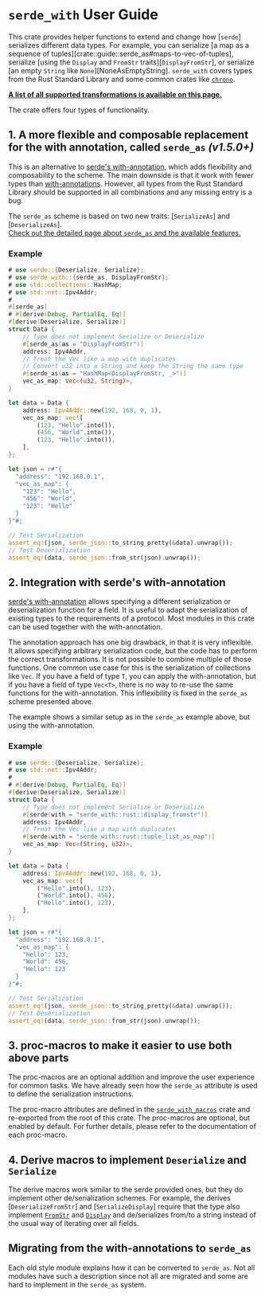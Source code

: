 # `serde_with` User Guide

This crate provides helper functions to extend and change how [`serde`] serializes different data types.
For example, you can serialize [a map as a sequence of tuples][crate::guide::serde_as#maps-to-vec-of-tuples], serialize [using the `Display` and `FromStr` traits][`DisplayFromStr`], or serialize [an empty `String` like `None`][NoneAsEmptyString].
`serde_with` covers types from the Rust Standard Library and some common crates like [`chrono`][serde_with_chrono].

[**A list of all supported transformations is available on this page.**](crate::guide::serde_as_transformations)

The crate offers four types of functionality.

## 1. A more flexible and composable replacement for the with annotation, called `serde_as` *(v1.5.0+)*

This is an alternative to [serde's with-annotation][with-annotation], which adds flexibility and composability to the scheme.
The main downside is that it work with fewer types than [with-annotations][with-annotation].
However, all types from the Rust Standard Library should be supported in all combinations and any missing entry is a bug.

The `serde_as` scheme is based on two new traits: [`SerializeAs`] and [`DeserializeAs`].  
[Check out the detailed page about `serde_as` and the available features.](crate::guide::serde_as)

### Example

```rust
# use serde::{Deserialize, Serialize};
# use serde_with::{serde_as, DisplayFromStr};
# use std::collections::HashMap;
# use std::net::Ipv4Addr;
#
#[serde_as]
# #[derive(Debug, PartialEq, Eq)]
#[derive(Deserialize, Serialize)]
struct Data {
    // Type does not implement Serialize or Deserialize
    #[serde_as(as = "DisplayFromStr")]
    address: Ipv4Addr,
    // Treat the Vec like a map with duplicates
    // Convert u32 into a String and keep the String the same type
    #[serde_as(as = "HashMap<DisplayFromStr, _>")]
    vec_as_map: Vec<(u32, String)>,
}

let data = Data {
    address: Ipv4Addr::new(192, 168, 0, 1),
    vec_as_map: vec![
        (123, "Hello".into()),
        (456, "World".into()),
        (123, "Hello".into()),
    ],
};

let json = r#"{
  "address": "192.168.0.1",
  "vec_as_map": {
    "123": "Hello",
    "456": "World",
    "123": "Hello"
  }
}"#;

// Test Serialization
assert_eq!(json, serde_json::to_string_pretty(&data).unwrap());
// Test Deserialization
assert_eq!(data, serde_json::from_str(json).unwrap());
```

## 2. Integration with serde's with-annotation

[serde's with-annotation][with-annotation] allows specifying a different serialization or deserialization function for a field.
It is useful to adapt the serialization of existing types to the requirements of a protocol.
Most modules in this crate can be used together with the with-annotation.

The annotation approach has one big drawback, in that it is very inflexible.
It allows specifying arbitrary serialization code, but the code has to perform the correct transformations.
It is not possible to combine multiple of those functions.
One common use case for this is the serialization of collections like `Vec`.
If you have a field of type `T`, you can apply the with-annotation, but if you have a field of type `Vec<T>`, there is no way to re-use the same functions for the with-annotation.
This inflexibility is fixed in the `serde_as` scheme presented above.

The example shows a similar setup as in the `serde_as` example above, but using the with-annotation.

### Example

```rust
# use serde::{Deserialize, Serialize};
# use std::net::Ipv4Addr;
#
# #[derive(Debug, PartialEq, Eq)]
#[derive(Deserialize, Serialize)]
struct Data {
    // Type does not implement Serialize or Deserialize
    #[serde(with = "serde_with::rust::display_fromstr")]
    address: Ipv4Addr,
    // Treat the Vec like a map with duplicates
    #[serde(with = "serde_with::rust::tuple_list_as_map")]
    vec_as_map: Vec<(String, u32)>,
}

let data = Data {
    address: Ipv4Addr::new(192, 168, 0, 1),
    vec_as_map: vec![
        ("Hello".into(), 123),
        ("World".into(), 456),
        ("Hello".into(), 123),
    ],
};

let json = r#"{
  "address": "192.168.0.1",
  "vec_as_map": {
    "Hello": 123,
    "World": 456,
    "Hello": 123
  }
}"#;

// Test Serialization
assert_eq!(json, serde_json::to_string_pretty(&data).unwrap());
// Test Deserialization
assert_eq!(data, serde_json::from_str(json).unwrap());
```

## 3. proc-macros to make it easier to use both above parts

The proc-macros are an optional addition and improve the user experience for common tasks.
We have already seen how the `serde_as` attribute is used to define the serialization instructions.

The proc-macro attributes are defined in the [`serde_with_macros`] crate and re-exported from the root of this crate.
The proc-macros are optional, but enabled by default.
For further details, please refer to the documentation of each proc-macro.

## 4. Derive macros to implement `Deserialize` and `Serialize`

The derive macros work similar to the serde provided ones, but they do implement other de/serialization schemes.
For example, the derives [`DeserializeFromStr`] and [`SerializeDisplay`] require that the type also implement [`FromStr`] and [`Display`] and de/serializes from/to a string instead of the usual way of iterating over all fields.

## Migrating from the with-annotations to `serde_as`

Each old style module explains how it can be converted to `serde_as`.
Not all modules have such a description since not all are migrated and some are hard to implement in the `serde_as` system.

[`Display`]: std::fmt::Display
[`FromStr`]: std::str::FromStr
[`serde_with_macros`]: serde_with_macros
[serde_with_chrono]: crate::chrono
[with-annotation]: https://serde.rs/field-attrs.html#with
